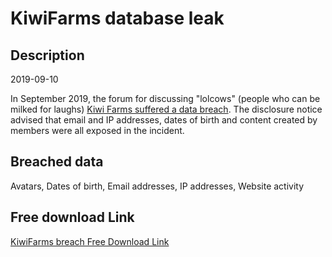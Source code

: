 # KiwiFarms database leak

## Description

2019-09-10

In September 2019, the forum for discussing &quot;lolcows&quot; (people who can be milked for laughs) <a href="https://kiwifarms.net/threads/dealing-with-the-compromise.60767/" target="_blank" rel="noopener">Kiwi Farms suffered a data breach</a>. The disclosure notice advised that email and IP addresses, dates of birth and content created by members were all exposed in the incident.

## Breached data

Avatars, Dates of birth, Email addresses, IP addresses, Website activity

## Free download Link

[KiwiFarms breach Free Download Link](https://link-to.net/1229997/445.1641208677607/dynamic/?r=aHR0cHM6Ly93d3cubWVkaWFmaXJlLmNvbS92aWV3L0VBMDBqdXBDOTBuQkEzcC9raXdpZmFybXMubmV0L2ZpbGU=)